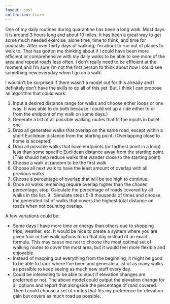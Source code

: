 ```yaml
---
layout: post
collection: learn
---
```


One of my daily routines during quarantine has been a long walk.  Most days it is around 3 hours long and about 10 miles.  It has been a great way to get some much needed exercise, alone time, time to think, and time for podcasts.  After over thirty days of walking, I’m about to run out of places to walk to.  That has gotten me thinking about if I could have been more efficient or comprehensive with my daily walks to be able to see more of the area and repeat roads less often.  I don’t really need to be efficient at the moment,and I’m sure I’m not the first person to think about how I could see something new everyday when I go on a walk.  

I wouldn’t be surprised if there wasn’t a model out for this already and I definitely don’t have the skills to do all of this yet.  But, I think I can propose an algorithm that could work:

1. Input a desired distance range for walks and choose either loops or one way.  (I was able to do both because I could set up a ride either to or from the endpoint of my walk on some days.)
2. Generate a list of all possible walking routes that fit the inputs in bullet one
3. Drop all generated walks that overlap on the same road, except within a short Euclidean distance from the starting point. (Overlapping close to home is accepted)
4. Drop all possible walks that have endpoints (or farthest point in a loop) less than some specific Euclidean distance away from the starting point. (This should help reduce walks that wander close to the starting point)
5. Choose a walk at random to be the first walk
6. Choose all next walk to have the least amount of overlap with all previous walks
7. Choose a percentage of overlap that will be too high to continue.  
8. Once all walks remaining require overlap higher than the chosen percentage, stop.  Calculate the percentage of roads covered by all  walks in the list.
9 . Simulate steps 5-8 thousands of times and choose the generated list of walks that covers the highest total distance on roads when not counting overlap.

A few variations could be:
* Some days I have more time or energy than others due to shopping trips, weather, etc.  It would be nice to create a system where you are given four or five walk options to do that day instead of an exact formula.  This may cause me not to choose the most optimal set of walking routes to cover the most area, but it would feel more flexible and enjoyable.
* Instead of mapping out everything from the beginning, it might be good to be able to track where I’ve been and generate a list of as many walks as possible to keep seeing as much new stuff every day.  
* Could be interesting to be able to input if elevation changes are preferred or not.  The above model could output the elevation change for all options and report that alongside the percentage of road covered.  Then I could choose a set of routes that fits my preference for elevation gain but covers as much road as possible.
